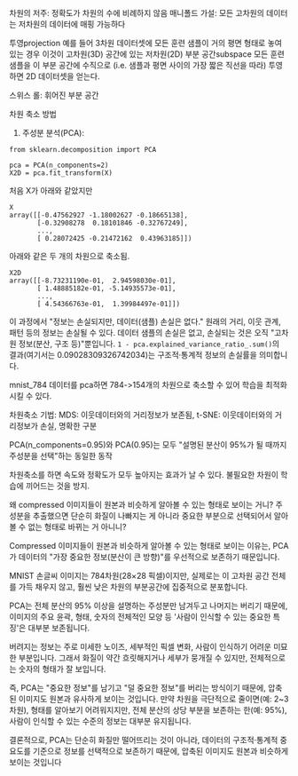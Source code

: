 차원의 저주: 정확도가 차원의 수에 비례하지 않음
매니폴드 가설: 모든 고차원의 데이터는 저차원의 데이터에 매핑 가능하다

투영projection
예를 들어 3차원 데이터셋에 모든 훈련 샘플이 거의 평면 형태로 놓여 있는 경우
이것이 고차원(3D) 공간에 있는 저차원(2D) 부분 공간subspace
모든 훈련 샘플을 이 부분 공간에 수직으로 (i.e. 샘플과 평면 사이의 가장 짧은 직선을 따라) 투영하면 2D 데이터셋을 얻는다.

스위스 롤: 휘어진 부분 공간

차원 축소 방법
1. 주성분 분석(PCA):
```
from sklearn.decomposition import PCA

pca = PCA(n_components=2)
X2D = pca.fit_transform(X)
```

처음 X가 아래와 같았지만
```
X
array([[-0.47562927 -1.18002627 -0.18665138],
       [-0.32908278  0.18101846 -0.32767249],
       ...,
       [ 0.28072425 -0.21472162  0.43963185]])
```
아래와 같은 두 개의 차원으로 축소됨.
```
X2D
array([[-8.73231190e-01,  2.94598030e-01],
       [ 1.48885182e-01, -5.14935573e-01],
       ...,
       [ 4.54366763e-01,  1.39984497e-01]])
```

이 과정에서 
"정보는 손실되지만, 데이터(샘플) 손실은 없다."
원래의 거리, 이웃 관계, 패턴 등의 정보는 손실될 수 있다.
데이터 샘플의 손실은 없고, 손실되는 것은 오직 "고차원 정보(분산, 구조 등)"뿐입니다.
`1 - pca.explained_variance_ratio_.sum()`의 결과(여기서는 0.09028309326742034)는 구조적·통계적 정보의 손실률을 의미합니다.

mnist_784 데이터를 pca하면 784->154개의 차원으로 축소할 수 있어 학습을 최적화시킬 수 있다.


차원축소 기법:
MDS: 이웃데이터와의 거리정보가 보존됨, t-SNE: 이웃데이터와의 거리정보가 손실, 명확한 구분

PCA(n_components=0.95)와 PCA(0.95)는 모두
"설명된 분산이 95%가 될 때까지 주성분을 선택"하는 동일한 동작

차원축소를 하면 속도와 정확도가 모두 높아지는 효과가 날 수 있다. 불필요한 차원이 학습에 끼어드는 것을 방지.

왜 compressed 이미지들이 원본과 비슷하게 알아볼 수 있는 형태로 보이는 거니? 주성분을 추출했으면 단순히 화질이 나빠지는 게 아니라 중요한 부분으로 선택되어서 알아볼 수 없는 형태로 바뀌는 거 아니니?

Compressed 이미지들이 원본과 비슷하게 알아볼 수 있는 형태로 보이는 이유는, PCA가 데이터의 "가장 중요한 정보(분산이 큰 방향)"를 우선적으로 보존하기 때문입니다.

MNIST 손글씨 이미지는 784차원(28×28 픽셀)이지만, 실제로는 이 고차원 공간 전체를 가득 채우지 않고, 훨씬 낮은 차원의 부분공간에 집중적으로 분포합니다.

PCA는 전체 분산의 95% 이상을 설명하는 주성분만 남겨두고 나머지는 버리기 때문에, 이미지의 주요 윤곽, 형태, 숫자의 전체적인 모양 등 '사람이 인식할 수 있는 중요한 특징'은 대부분 보존됩니다.

버려지는 정보는 주로 미세한 노이즈, 세부적인 픽셀 변화, 사람이 인식하기 어려운 미묘한 부분입니다. 그래서 화질이 약간 흐릿해지거나 세부가 뭉개질 수 있지만, 전체적으로는 숫자의 형태가 잘 보입니다.

즉, PCA는 "중요한 정보"를 남기고 "덜 중요한 정보"를 버리는 방식이기 때문에, 압축된 이미지도 원본과 유사하게 보이는 것입니다.
만약 차원을 극단적으로 줄이면(예: 2~3차원), 형태를 알아보기 어려워지지만, 전체 분산의 상당 부분을 보존하는 한(예: 95%), 사람이 인식할 수 있는 수준의 정보는 대부분 유지됩니다.

결론적으로, PCA는 단순히 화질만 떨어뜨리는 것이 아니라, 데이터의 구조적·통계적 중요도를 기준으로 정보를 선택적으로 보존하기 때문에, 압축된 이미지도 원본과 비슷하게 보이는 것입니다
